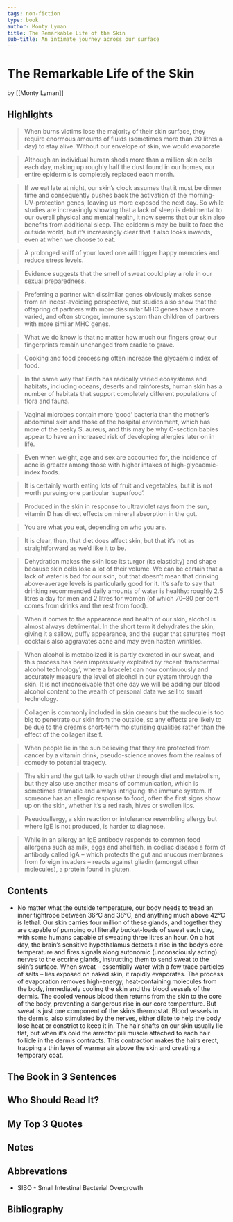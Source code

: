 ```yaml
---
tags: non-fiction
type: book
author: Monty Lyman
title: The Remarkable Life of the Skin
sub-title: An intimate journey across our surface
---
```


# The Remarkable Life of the Skin
by [[Monty Lyman]]

## Highlights
> When burns victims lose the majority of their skin surface, they require enormous amounts of fluids (sometimes more than 20 litres a day) to stay alive. Without our envelope of skin, we would evaporate.

> Although an individual human sheds more than a million skin cells each day, making up roughly half the dust found in our homes, our entire epidermis is completely replaced each month.

> If we eat late at night, our skin’s clock assumes that it must be dinner time and consequently pushes back the activation of the morning-UV-protection genes, leaving us more exposed the next day. So while studies are increasingly showing that a lack of sleep is detrimental to our overall physical and mental health, it now seems that our skin also benefits from additional sleep. The epidermis may be built to face the outside world, but it’s increasingly clear that it also looks inwards, even at when we choose to eat.

> A prolonged sniff of your loved one will trigger happy memories and reduce stress levels.

> Evidence suggests that the smell of sweat could play a role in our sexual preparedness.

> Preferring a partner with dissimilar genes obviously makes sense from an incest-avoiding perspective, but studies also show that the offspring of partners with more dissimilar MHC genes have a more varied, and often stronger, immune system than children of partners with more similar MHC genes.

> What we do know is that no matter how much our fingers grow, our fingerprints remain unchanged from cradle to grave.

> Cooking and food processing often increase the glycaemic index of food.

> In the same way that Earth has radically varied ecosystems and habitats, including oceans, deserts and rainforests, human skin has a number of habitats that support completely different populations of flora and fauna.

> Vaginal microbes contain more ‘good’ bacteria than the mother’s abdominal skin and those of the hospital environment, which has more of the pesky S. aureus, and this may be why C-section babies appear to have an increased risk of developing allergies later on in life.

> Even when weight, age and sex are accounted for, the incidence of acne is greater among those with higher intakes of high-glycaemic-index foods.

> It is certainly worth eating lots of fruit and vegetables, but it is not worth pursuing one particular ‘superfood’.

> Produced in the skin in response to ultraviolet rays from the sun, vitamin D has direct effects on mineral absorption in the gut.

> You are what you eat, depending on who you are.

> It is clear, then, that diet does affect skin, but that it’s not as straightforward as we’d like it to be.

> Dehydration makes the skin lose its turgor (its elasticity) and shape because skin cells lose a lot of their volume. We can be certain that a lack of water is bad for our skin, but that doesn’t mean that drinking above-average levels is particularly good for it. It’s safe to say that drinking recommended daily amounts of water is healthy: roughly 2.5 litres a day for men and 2 litres for women (of which 70–80 per cent comes from drinks and the rest from food).

> When it comes to the appearance and health of our skin, alcohol is almost always detrimental. In the short term it dehydrates the skin, giving it a sallow, puffy appearance, and the sugar that saturates most cocktails also aggravates acne and may even hasten wrinkles.

> When alcohol is metabolized it is partly excreted in our sweat, and this process has been impressively exploited by recent ‘transdermal alcohol technology’, where a bracelet can now continuously and accurately measure the level of alcohol in our system through the skin. It is not inconceivable that one day we will be adding our blood alcohol content to the wealth of personal data we sell to smart technology.

> Collagen is commonly included in skin creams but the molecule is too big to penetrate our skin from the outside, so any effects are likely to be due to the cream’s short-term moisturising qualities rather than the effect of the collagen itself.

> When people lie in the sun believing that they are protected from cancer by a vitamin drink, pseudo-science moves from the realms of comedy to potential tragedy.

> The skin and the gut talk to each other through diet and metabolism, but they also use another means of communication, which is sometimes dramatic and always intriguing: the immune system. If someone has an allergic response to food, often the first signs show up on the skin, whether it’s a red rash, hives or swollen lips.

> Pseudoallergy, a skin reaction or intolerance resembling allergy but where IgE is not produced, is harder to diagnose.

> While in an allergy an IgE antibody responds to common food allergens such as milk, eggs and shellfish, in coeliac disease a form of antibody called IgA – which protects the gut and mucous membranes from foreign invaders – reacts against gliadin (amongst other molecules), a protein found in gluten.

## Contents
* No matter what the outside temperature, our body needs to tread an inner tightrope between 36°C and 38°C, and anything much above 42°C is lethal. Our skin carries four million of these glands, and together they are capable of pumping out literally bucket-loads of sweat each day, with some humans capable of sweating three litres an hour. On a hot day, the brain’s sensitive hypothalamus detects a rise in the body’s core temperature and fires signals along autonomic (unconsciously acting) nerves to the eccrine glands, instructing them to send sweat to the skin’s surface. When sweat – essentially water with a few trace particles of salts – lies exposed on naked skin, it rapidly evaporates. The process of evaporation removes high-energy, heat-containing molecules from the body, immediately cooling the skin and the blood vessels of the dermis. The cooled venous blood then returns from the skin to the core of the body, preventing a dangerous rise in our core temperature. But sweat is just one component of the skin’s thermostat. Blood vessels in the dermis, also stimulated by the nerves, either dilate to help the body lose heat or constrict to keep it in. The hair shafts on our skin usually lie flat, but when it’s cold the arrector pili muscle attached to each hair follicle in the dermis contracts. This contraction makes the hairs erect, trapping a thin layer of warmer air above the skin and creating a temporary coat.

## The Book in 3 Sentences

## Who Should Read It?

## My Top 3 Quotes

## Notes

## Abbrevations
* SIBO - Small Intestinal Bacterial Overgrowth

## Bibliography
